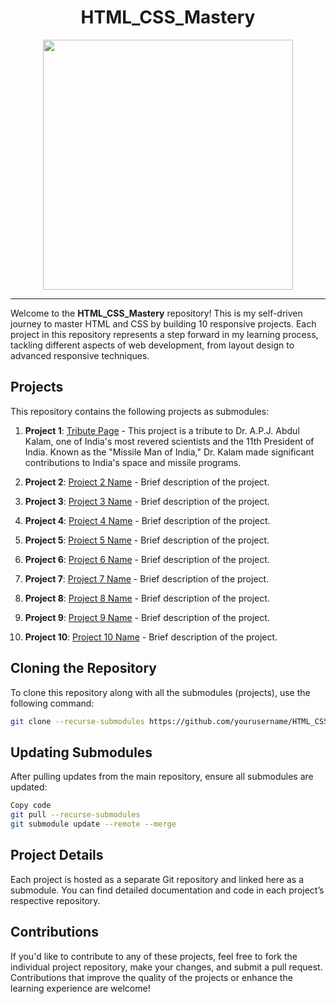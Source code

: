 <div align="center">
    <h1>HTML_CSS_Mastery</h1>
    <img src="https://miro.medium.com/v2/resize:fit:960/1*OlyP02fRFe8pEkJgb6vGTQ.png" width="400">
</div>

---

Welcome to the **HTML_CSS_Mastery** repository! This is my self-driven journey to master HTML and CSS by building 10 responsive projects. Each project in this repository represents a step forward in my learning process, tackling different aspects of web development, from layout design to advanced responsive techniques.

## Projects

This repository contains the following projects as submodules:

1. **Project 1**: [Tribute Page](https://github.com/anirudha-8/Tribute_Page.git) - This project is a tribute to Dr. A.P.J. Abdul Kalam, one of India's most revered scientists and the 11th President of India. Known as the "Missile Man of India," Dr. Kalam made significant contributions to India's space and missile programs.

2. **Project 2**: [Project 2 Name](https://github.com/yourusername/project2) - Brief description of the project.

3. **Project 3**: [Project 3 Name](https://github.com/yourusername/project3) - Brief description of the project.

4. **Project 4**: [Project 4 Name](https://github.com/yourusername/project4) - Brief description of the project.

5. **Project 5**: [Project 5 Name](https://github.com/yourusername/project5) - Brief description of the project.

6. **Project 6**: [Project 6 Name](https://github.com/yourusername/project6) - Brief description of the project.

7. **Project 7**: [Project 7 Name](https://github.com/yourusername/project7) - Brief description of the project.

8. **Project 8**: [Project 8 Name](https://github.com/yourusername/project8) - Brief description of the project.

9. **Project 9**: [Project 9 Name](https://github.com/yourusername/project9) - Brief description of the project.

10. **Project 10**: [Project 10 Name](https://github.com/yourusername/project10) - Brief description of the project.

## Cloning the Repository

To clone this repository along with all the submodules (projects), use the following command:

```bash
git clone --recurse-submodules https://github.com/yourusername/HTML_CSS_Mastery.git
```

## Updating Submodules

After pulling updates from the main repository, ensure all submodules are updated:

```bash
Copy code
git pull --recurse-submodules
git submodule update --remote --merge
```

## Project Details

Each project is hosted as a separate Git repository and linked here as a submodule. You can find detailed documentation and code in each project’s respective repository.

## Contributions

If you'd like to contribute to any of these projects, feel free to fork the individual project repository, make your changes, and submit a pull request. Contributions that improve the quality of the projects or enhance the learning experience are welcome!
